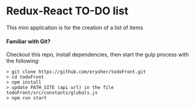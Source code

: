 # Redux-React TO-DO list

This mini application is for the creation of a list of items

#### Familiar with Git?
Checkout this repo, install dependencies, then start the gulp process with the following:

```
> git clone https://github.com/eryoher/todoFront.git
> cd todoFront
> npm install
> update PATH_SITE (api url) in the file todoFront/src/constants/globals.js
> npm run start
```

